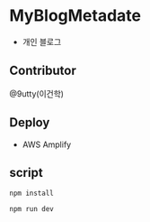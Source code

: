 # MyBlogMetadate

- 개인 블로그

## Contributor

@9utty(이건학)

## Deploy

- AWS Amplify

## script

```
npm install
```

```
npm run dev
```
